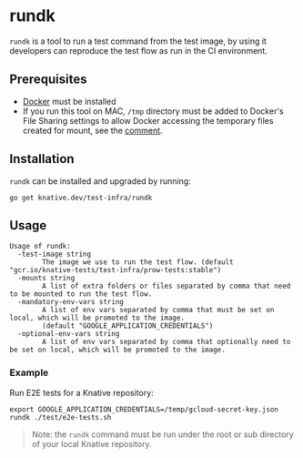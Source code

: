 # rundk

`rundk` is a tool to run a test command from the test image, by using it
developers can reproduce the test flow as run in the CI environment.

## Prerequisites

- [Docker](https://docs.docker.com/get-docker/) must be installed
- If you run this tool on MAC, `/tmp` directory must be added to Docker's File
  Sharing settings to allow Docker accessing the temporary files created for
  mount, see the [comment](https://github.com/docker/docker.github.io/issues/4709#issuecomment-639596451).

## Installation

`rundk` can be installed and upgraded by running:

```shell
go get knative.dev/test-infra/rundk
```

## Usage

```shell
Usage of rundk:
  -test-image string
        The image we use to run the test flow. (default "gcr.io/knative-tests/test-infra/prow-tests:stable")
  -mounts string
        A list of extra folders or files separated by comma that need to be mounted to run the test flow.
  -mandatory-env-vars string
        A list of env vars separated by comma that must be set on local, which will be promoted to the image.
        (default "GOOGLE_APPLICATION_CREDENTIALS")
  -optional-env-vars string
        A list of env vars separated by comma that optionally need to be set on local, which will be promoted to the image.
```

### Example

Run E2E tests for a Knative repository:

```shell
export GOOGLE_APPLICATION_CREDENTIALS=/temp/gcloud-secret-key.json
rundk ./test/e2e-tests.sh
```

> Note: the `rundk` command must be run under the root or sub directory of your
> local Knative repository.
